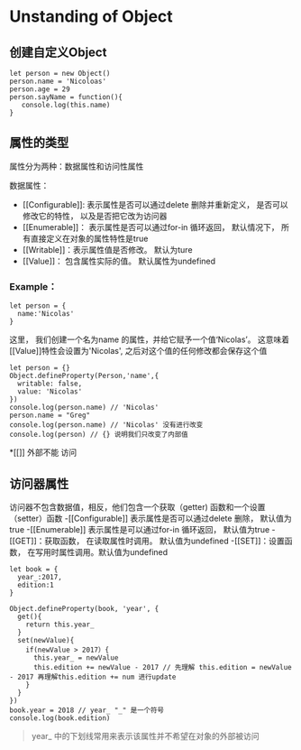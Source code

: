 # Unstanding of Object 

## 创建自定义Object 

```
let person = new Object() 
person.name = 'Nicoloas'
person.age = 29 
person.sayName = function(){
   console.log(this.name) 
}
```
## 属性的类型

属性分为两种：数据属性和访问性属性 

数据属性：
- [[Configurable]]: 表示属性是否可以通过delete 删除并重新定义， 是否可以修改它的特性， 以及是否把它改为访问器
- [[Enumerable]]： 表示属性是否可以通过for-in 循环返回， 默认情况下， 所有直接定义在对象的属性特性是true
- [[Writable]]：表示属性值是否修改。 默认为ture
- [[Value]]： 包含属性实际的值。 默认属性为undefined 

### Example： 
```
let person = {
  name:'Nicolas'
}
```

这里， 我们创建一个名为name 的属性，并给它赋予一个值‘Nicolas’。 这意味着[[Value]]特性会设置为'Nicolas', 之后对这个值的任何修改都会保存这个值

```
let person = {}
Object.defineProperty(Person,'name',{
  writable: false, 
  value: 'Nicolas'
})
console.log(person.name) // 'Nicolas'
person.name = "Greg"
console.log(person.name) // 'Nicolas' 没有进行改变
console.log(person) // {} 说明我们只改变了内部值
```

*[[]] 外部不能 访问

## 访问器属性
访问器不包含数据值，相反，他们包含一个获取（getter) 函数和一个设置（setter）函数
-[[Configurable]] 表示属性是否可以通过delete 删除， 默认值为true
-[[Enumerable]] 表示属性是可以通过for-in 循环返回， 默认值为true
-[[GET]]：获取函数， 在读取属性时调用。 默认值为undefined
-[[SET]]：设置函数， 在写用时属性调用。默认值为undefined 

```
let book = {
  year_:2017,
  edition:1
}

Object.defineProperty(book, 'year', {
  get(){
    return this.year_
  }
  set(newValue){
    if(newValue > 2017）{
      this.year_ = newValue
      this.edition += newValue - 2017 // 先理解 this.edition = newValue - 2017 再理解this.edition += num 进行update
    }
  }
})
book.year = 2018 // year_ "_" 是一个符号
console.log(book.edition) 

```
> year_ 中的下划线常用来表示该属性并不希望在对象的外部被访问


